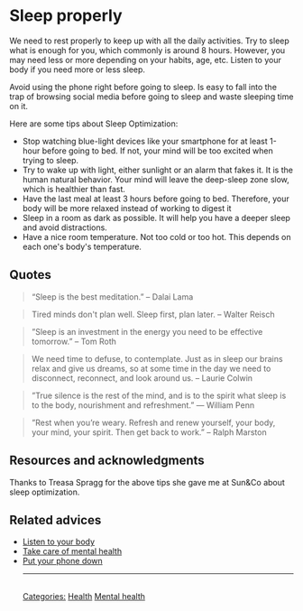 # Sleep properly

We need to rest properly to keep up with all the daily activities. Try to sleep what is enough for you, which commonly is around 8 hours. However, you may need less or more depending on your habits, age, etc. Listen to your body if you need more or less sleep.

Avoid using the phone right before going to sleep. Is easy to fall into the trap of browsing social media before going to sleep and waste sleeping time on it.

Here are some tips about Sleep Optimization:
- Stop watching blue-light devices like your smartphone for at least 1-hour before going to bed. If not, your mind will be too excited when trying to sleep.
- Try to wake up with light, either sunlight or an alarm that fakes it. It is the human natural behavior. Your mind will leave the deep-sleep zone slow, which is healthier than fast.
- Have the last meal at least 3 hours before going to bed. Therefore, your body will be more relaxed instead of working to digest it
- Sleep in a room as dark as possible. It will help you have a deeper sleep and avoid distractions.
- Have a nice room temperature. Not too cold or too hot. This depends on each one's body's temperature.

## Quotes

> “Sleep is the best meditation.” – Dalai Lama

> Tired minds don't plan well. Sleep first, plan later. – Walter Reisch

> ”Sleep is an investment in the energy you need to be effective tomorrow.” – Tom Roth

> We need time to defuse, to contemplate. Just as in sleep our brains relax and give us dreams, so at some time in the day we need to disconnect, reconnect, and look around us. – Laurie Colwin

> ”True silence is the rest of the mind, and is to the spirit what sleep is to the body, nourishment and refreshment.” — William Penn

> ”Rest when you’re weary. Refresh and renew yourself, your body, your mind, your spirit. Then get back to work.” – Ralph Marston

## Resources and acknowledgments

Thanks to Treasa Spragg for the above tips she gave me at Sun&Co about sleep optimization.

## Related advices

- [Listen to your body](../Listen%20to%20your%20body/index.md)
- [Take care of mental health](../Take%20care%20of%20mental%20health/index.md)
- [Put your phone down](../Put%20your%20phone%20down/index.md)<hr/><br/>[Categories:](../Categories/index.md) [Health](../Categories/Health.md) [Mental health](../Categories/Mental%20health.md)